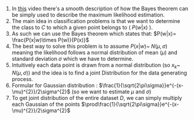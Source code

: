 1. In [this](https://www.youtube.com/watch?v=sguol03tfWo) video there's a smooth description of how the Bayes theorem can be simply used to describe the maximum likelihood estimation.
2. The main idea in classification problems is that we want to determine the class to $C$ to which a given point belongs to ( $P(w|x)$ ).
3. As such we can use the Bayes theorem which states that: $P(w|x)= \frac{P(x|w)\times P(w)}{P(x)}$
4. The best way to solve this problem is to assume $P(x|w)$~ $N(\mu,\sigma)$ meaning the likelihood follows a normal distribution of mean ($\mu$) and standard deviation $\sigma$ which we have to determine.
5. Intuitively each data point is drawn from a normal distribution (so $x_{k}$~ $N$($\mu,\sigma$)) and the idea is to find a joint Distribution for the data generating process.
6.  Formular for Gaussian distribution : $\frac{1}{\sqrt{2\pi\sigma}}e^{-(x-\mu)^{2}}/2\sigma^{2}$ (so we want to estimate $\mu$ and $\sigma$)
7.  To get joint distribution of the entire dataset $D$, we can simply multiply each Gaussian of the points $\prod\frac{1}{\sqrt{2\pi\sigma}}e^{-(x-\mu)^{2}}/2\sigma^{2}$
